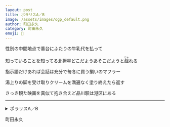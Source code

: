 ```yaml
---
layout: post
title: ポラリスA／B
image: /assets/images/ogp_default.png
author: 町田永久
category: 町田永久
emoji: 📌
---
```


<div class="tanka-area"><div class="tanka">
<p>性別の中間地点で番台にふたりの牛乳代を払って</p>
<p>知っていることを知ってる北極星どこだようあそこだようと<ruby>戯<rp>（</rp><rt>じゃ</rt><rp>）</rp></ruby>れる</p>
<p>指示語だけあれば会話は充分で毎冬に買う揃いのマフラー</p>
<p>湯上りの脚を受け取りクリームを満遍なく塗り終えたら返す</p>
<p>さっき観た映画を真似て抱き合えど品川駅は港区にある</p></div></div>

---

<details><summary>ポラリスA／B</summary>
性別の中間地点で番台にふたりの牛乳代を払って<br />
知っていることを知ってる北極星どこだようあそこだようと<ruby>戯<rp>（</rp><rt>じゃ</rt><rp>）</rp></ruby>れる<br />
指示語だけあれば会話は充分で毎冬に買う揃いのマフラー<br />
湯上りの脚を受け取りクリームを満遍なく塗り終えたら返す<br />
さっき観た映画を真似て抱き合えど品川駅は港区にある<br />
</details>

町田永久

